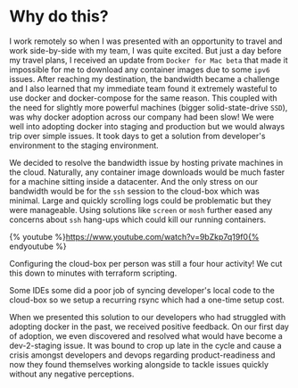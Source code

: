 # Why do this?

I work remotely so when I was presented with an opportunity to travel and work side-by-side with my team, I was quite excited. But just a day before my travel plans, I received an update from `Docker for Mac beta` that made it impossible for me to download any container images due to some `ipv6` issues. After reaching my destination, the bandwidth became a challenge and I also learned that my immediate team found it extremely wasteful to use docker and docker-compose for the same reason. This coupled with the need for slightly more powerful machines \(bigger solid-state-drive `SSD`\), was why docker adoption across our company had been slow! We were well into adopting docker into staging and production but we would always trip over simple issues. It took days to get a solution from developer's environment to the staging environment.

We decided to resolve the bandwidth issue by hosting private machines in the cloud. Naturally, any container image downloads would be much faster for a machine sitting inside a datacenter. And the only stress on our bandwidth would be for the `ssh` session to the cloud-box which was minimal. Large and quickly scrolling logs could be problematic but they were manageable. Using solutions like `screen` or `mosh` further eased any concerns about `ssh` hang-ups which could kill our running containers.

{% youtube %}https://www.youtube.com/watch?v=9bZkp7q19f0{% endyoutube %}

Configuring the cloud-box per person was still a four hour activity! We cut this down to minutes with terraform scripting.

Some IDEs some did a poor job of syncing developer's local code to the cloud-box so we setup a recurring rsync which had a one-time setup cost.

When we presented this solution to our developers who had struggled with adopting docker in the past, we received positive feedback. On our first day of adoption, we even discovered and resolved what would have become a dev-2-staging issue. It was bound to crop up late in the cycle and cause a crisis amongst developers and devops regarding product-readiness and now they found themselves working alongside to tackle issues quickly without any negative perceptions.